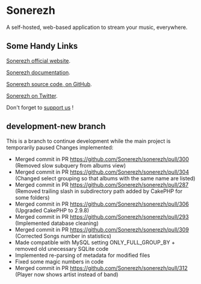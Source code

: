 Sonerezh
========

A self-hosted, web-based application to stream your music, everywhere.

Some Handy Links
----------------

[Sonerezh official website](https://www.sonerezh.bzh).

[Sonerezh documentation](https://www.sonerezh.bzh/docs/).

[Sonerezh source code, on GitHub](https://github.com/sonerezh/sonerezh).

[Sonerezh on Twitter](https://twitter.com/snrzh).

Don't forget to [support us](https://www.sonerezh.bzh/support) !

development-new branch
----------------------

This is a branch to continue development while the main project is temporarily paused
Changes implemented:

- Merged commit in PR https://github.com/Sonerezh/sonerezh/pull/300 (Removed slow subquery from albums view)
- Merged commit in PR https://github.com/Sonerezh/sonerezh/pull/304 (Changed select grouping so that albums with the same name are listed)
- Merged commit in PR https://github.com/Sonerezh/sonerezh/pull/287 (Removed trailing slash in subdirectory path added by CakePHP for some folders)
- Merged commit in PR https://github.com/Sonerezh/sonerezh/pull/306 (Upgraded CakePHP to 2.9.8)
- Merged commit in PR https://github.com/Sonerezh/sonerezh/pull/293 (Implemented database cleaning)
- Merged commit in PR https://github.com/Sonerezh/sonerezh/pull/309 (Corrected Songs number in statistics)
- Made compatible with MySQL setting ONLY_FULL_GROUP_BY + removed old unecessary SQLite code
- Implemented re-parsing of metadata for modified files
- Fixed some magic numbers in code
- Merged commit in PR https://github.com/Sonerezh/sonerezh/pull/312 (Player now shows artist instead of band)
